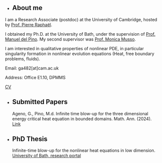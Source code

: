 - ## About me

I am a Research Associate (postdoc) at the University of Cambridge, hosted by [Prof. Pierre Raphaël](https://www.maths.cam.ac.uk/person/pr463).

I obtained my Ph.D. at the University of Bath, under the supervision of [Prof. Manuel del Pino](https://researchportal.bath.ac.uk/en/persons/manuel-del-pino). My second supervisor was [Prof. Monica Musso](https://sites.google.com/view/monicamusso/home).

I am interested in qualitative properties of nonlinear PDE, in particular singularity formation in nonlinear evolution equations (Heat, free boundary problems, fluids).

Email: ga482[at]cam.ac.uk

Address: Office E1.10, DPMMS 

[CV](https://giacomoageno.github.io/My_CV.pdf)

- ## Submitted Papers
	Ageno, G., Pino, M.d. Infinite time blow-up for the three dimensional energy critical heat equation in bounded domains. Math. Ann. (2024). [Link](https://doi.org/10.1007/s00208-024-02885-x)
 
- ## PhD Thesis
	Infinite-time blow-up for the nonlinear heat equations in low dimension. [University of Bath, research portal](https://researchportal.bath.ac.uk/en/studentTheses/infinite-time-blow-up-for-the-nonlinear-heat-equations-in-low-dim)
  	  




